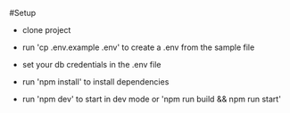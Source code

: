 
#Setup 

- clone project
  
- run 'cp .env.example .env' to create a .env from the sample file
  
- set your db credentials in the .env file
  
- run 'npm install' to install dependencies
  
- run 'npm dev' to start in dev mode or 'npm run build && npm run start'   
